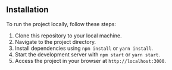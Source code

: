 ## Installation

To run the project locally, follow these steps:
1. Clone this repository to your local machine.
2. Navigate to the project directory.
3. Install dependencies using `npm install` or `yarn install`.
4. Start the development server with `npm start` or `yarn start`.
5. Access the project in your browser at `http://localhost:3000`.
